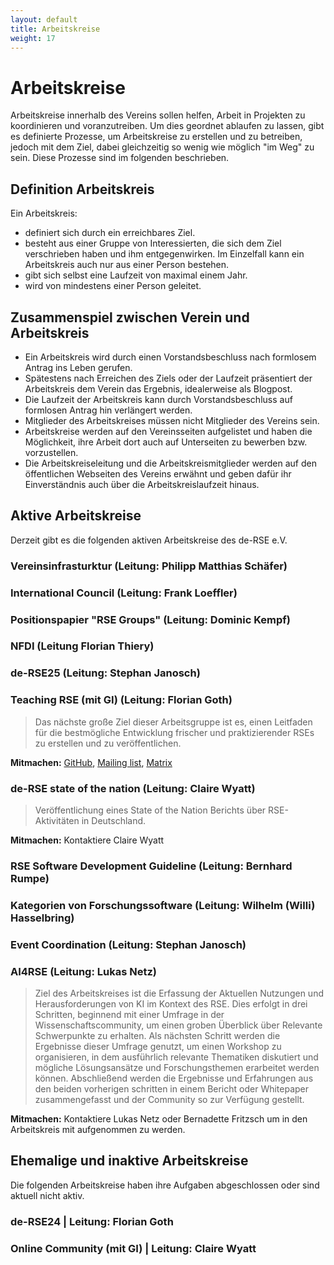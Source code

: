 ```yaml
---
layout: default
title: Arbeitskreise
weight: 17
---        
```


# Arbeitskreise

Arbeitskreise innerhalb des Vereins sollen helfen, Arbeit in Projekten zu koordinieren und voranzutreiben.
Um dies geordnet ablaufen zu lassen, gibt es definierte Prozesse, um Arbeitskreise zu erstellen und zu betreiben, jedoch mit dem Ziel, dabei gleichzeitig so wenig wie möglich "im Weg" zu sein.
Diese Prozesse sind im folgenden beschrieben.

## Definition Arbeitskreis

Ein Arbeitskreis:
- definiert sich durch ein erreichbares Ziel.
- besteht aus einer Gruppe von Interessierten, die sich dem Ziel verschrieben haben und ihm entgegenwirken. Im Einzelfall kann ein Arbeitskreis auch nur aus einer Person bestehen.
- gibt sich selbst eine Laufzeit von maximal einem Jahr.
- wird von mindestens einer Person geleitet.

## Zusammenspiel zwischen Verein und Arbeitskreis

- Ein Arbeitskreis wird durch einen Vorstandsbeschluss nach formlosem Antrag ins Leben gerufen.
- Spätestens nach Erreichen des Ziels oder der Laufzeit präsentiert der Arbeitskreis dem Verein das Ergebnis, idealerweise als Blogpost.
- Die Laufzeit der Arbeitskreis kann durch Vorstandsbeschluss auf formlosen Antrag hin verlängert werden.
- Mitglieder des Arbeitskreises müssen nicht Mitglieder des Vereins sein.
- Arbeitskreise werden auf den Vereinsseiten aufgelistet und haben die Möglichkeit, ihre Arbeit dort auch auf Unterseiten zu bewerben bzw. vorzustellen.
- Die Arbeitskreiseleitung und die Arbeitskreismitglieder werden auf den öffentlichen Webseiten des Vereins erwähnt und geben dafür ihr Einverständnis auch über die Arbeitskreislaufzeit hinaus.

## Aktive Arbeitskreise

Derzeit gibt es die folgenden aktiven Arbeitskreise des de-RSE e.V.

### Vereinsinfrasturktur (Leitung: Philipp Matthias Schäfer)

### International Council (Leitung: Frank Loeffler)

### Positionspapier "RSE Groups" (Leitung: Dominic Kempf)

### NFDI (Leitung Florian Thiery)

### de-RSE25 (Leitung: Stephan Janosch)

### Teaching RSE (mit GI) (Leitung: Florian Goth)

> Das nächste große Ziel dieser Arbeitsgruppe ist es, einen Leitfaden für die bestmögliche Entwicklung frischer und praktizierender RSEs zu erstellen und zu veröffentlichen.

**Mitmachen:** [GitHub](https://github.com/the-teachingRSE-project), [Mailing list](https://www.listserv.dfn.de/sympa/info/jmu-teachingrse), [Matrix](https://matrix.to/#/#de-rse.org-AK-trainingRSE:matrix.org)

### de-RSE state of the nation (Leitung: Claire Wyatt)

> Veröffentlichung eines State of the Nation Berichts über RSE-Aktivitäten in Deutschland.

**Mitmachen:** Kontaktiere Claire Wyatt

### RSE Software Development Guideline (Leitung: Bernhard Rumpe)

### Kategorien von Forschungssoftware (Leitung: Wilhelm (Willi) Hasselbring)

### Event Coordination (Leitung: Stephan Janosch)

### AI4RSE (Leitung: Lukas Netz)

> Ziel des Arbeitskreises ist die Erfassung der Aktuellen Nutzungen und Herausforderungen von KI im Kontext des RSE. Dies erfolgt in drei Schritten, beginnend mit einer Umfrage in der Wissenschaftscommunity, um einen groben Überblick über Relevante Schwerpunkte zu erhalten. Als nächsten Schritt werden die Ergebnisse dieser Umfrage genutzt, um einen Workshop zu organisieren, in dem ausführlich relevante Thematiken diskutiert und mögliche Lösungsansätze und Forschungsthemen erarbeitet werden können. Abschließend werden die Ergebnisse und Erfahrungen aus den beiden vorherigen schritten in einem Bericht oder Whitepaper zusammengefasst und der Community so zur Verfügung gestellt.

**Mitmachen:** Kontaktiere Lukas Netz oder Bernadette Fritzsch um in den Arbeitskreis mit aufgenommen zu werden.



## Ehemalige und inaktive Arbeitskreise

Die folgenden Arbeitskreise haben ihre Aufgaben abgeschlossen oder sind aktuell nicht aktiv.

### de-RSE24 | Leitung: Florian Goth

### Online Community (mit GI) | Leitung: Claire Wyatt

